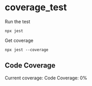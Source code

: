 # coverage_test

Run the test

`npx jest`

Get coverage

`npx jest --coverage`

## Code Coverage

Current coverage: Code Coverage: 0%



